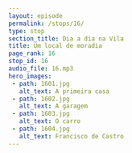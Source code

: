 ```yaml
---
layout: episode
permalink: /stops/16/
type: stop
section_title: Dia a dia na Vila
title: Um local de moradia
page_rank: 16
stop_id: 16
audio_file: 16.mp3
hero_images:
 - path: 1601.jpg
   alt_text: A primeira casa
 - path: 1602.jpg
   alt_text: A garagem
 - path: 1603.jpg
   alt_text: O carro
 - path: 1604.jpg
   alt_text: Francisco de Castro
---
```


